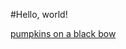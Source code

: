 #Hello, world!

[pumpkins on a black bow](https://www.pexels.com/photo/orange-and-blue-pumpkins-1048027/)
